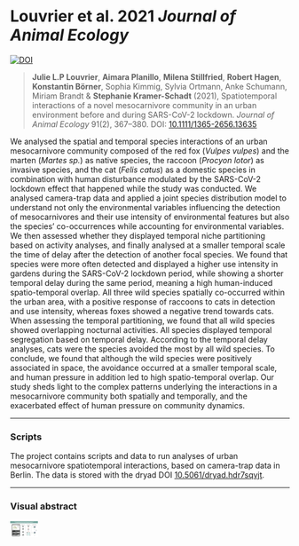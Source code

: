 # Louvrier et al. 2021 *Journal of Animal Ecology*
[![DOI](https://zenodo.org/badge/426193805.svg)](https://zenodo.org/badge/latestdoi/426193805)

> **Julie L.P Louvrier**, **Aimara Planillo**, **Milena Stillfried**, **Robert Hagen**, **Konstantin Börner**, Sophia Kimmig, Sylvia Ortmann, Anke Schumann, Miriam Brandt & **Stephanie Kramer-Schadt** (2021), Spatiotemporal interactions of a novel mesocarnivore community in an urban environment before and during SARS-CoV-2 lockdown. *Journal of Animal Ecology* 91(2), 367–380. DOI: [10.1111/1365-2656.13635](https://doi.org/10.1111/1365-2656.13635)

We analysed the spatial and temporal species interactions of an urban mesocarnivore community composed of the red fox (*Vulpes vulpes*) and the marten (*Martes sp.*) as native species, the raccoon (*Procyon lotor*) as invasive species, and the cat (*Felis catus*) as a domestic species in combination with human disturbance modulated by the SARS-CoV-2 lockdown effect that happened while the study was conducted. We analysed camera-trap data and applied a joint species distribution model to understand not only the environmental variables influencing the detection of mesocarnivores and their use intensity of environmental features but also the species’ co-occurrences while accounting for environmental variables. We then assessed whether they displayed temporal niche partitioning based on activity analyses, and finally analysed at a smaller temporal scale the time of delay after the detection of another focal species. We found that species were more often detected and displayed a higher use intensity in gardens during the SARS-CoV-2 lockdown period, while showing a shorter temporal delay during the same period, meaning a high human-induced spatio-temporal overlap. All three wild species spatially co-occurred within the urban area, with a positive response of raccoons to cats in detection and use intensity, whereas foxes showed a negative trend towards cats. When assessing the temporal partitioning, we found that all wild species showed overlapping nocturnal activities. All species displayed temporal segregation based on temporal delay. According to the temporal delay analyses, cats were the species avoided the most by all wild species. To conclude, we found that although the wild species were positively associated in space, the avoidance occurred at a smaller temporal scale, and human pressure in addition led to high spatio-temporal overlap. Our study sheds light to the complex patterns underlying the interactions in a mesocarnivore community both spatially and temporally, and the exacerbated effect of human pressure on community dynamics.

---

### Scripts

The project contains scripts and data to run analyses of urban mesocarnivore spatiotemporal interactions, based on camera-trap data in Berlin.
The data is stored with the dryad DOI [10.5061/dryad.hdr7sqvjt](https://10.0.19.197/dryad.hdr7sqvjt).

---

### Visual abstract

<img src="plots/Louvrier2021_visualabstract.png" style="width:10.0%" />
